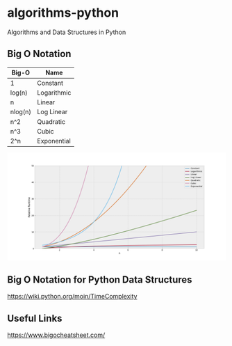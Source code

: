 # algorithms-python
Algorithms and Data Structures in Python

## Big O Notation

| Big-O    | Name         |
|----------|--------------|
| 1        | Constant     |
| log(n)   | Logarithmic  |
| n        | Linear       |
| nlog(n)  | Log Linear   |
| n^2      | Quadratic    |
| n^3      | Cubic        |
| 2^n      | Exponential  |

![Big O Notation Graph](images/big_o_notation_graph.png)

## Big O Notation for Python Data Structures

https://wiki.python.org/moin/TimeComplexity

## Useful Links

https://www.bigocheatsheet.com/